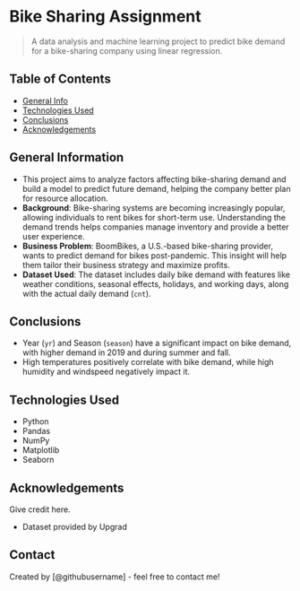 # Bike Sharing Assignment
> A data analysis and machine learning project to predict bike demand for a bike-sharing company using linear regression.


## Table of Contents
* [General Info](#general-information)
* [Technologies Used](#technologies-used)
* [Conclusions](#conclusions)
* [Acknowledgements](#acknowledgements)

<!-- You can include any other section that is pertinent to your problem -->

## General Information
- This project aims to analyze factors affecting bike-sharing demand and build a model to predict future demand, helping the company better plan for resource allocation.
- **Background**: Bike-sharing systems are becoming increasingly popular, allowing individuals to rent bikes for short-term use. Understanding the demand trends helps companies manage inventory and provide a better user experience.
- **Business Problem**: BoomBikes, a U.S.-based bike-sharing provider, wants to predict demand for bikes post-pandemic. This insight will help them tailor their business strategy and maximize profits.
- **Dataset Used**: The dataset includes daily bike demand with features like weather conditions, seasonal effects, holidays, and working days, along with the actual daily demand (`cnt`).

<!-- You don't have to answer all the questions - just the ones relevant to your project. -->

## Conclusions
- Year (`yr`) and Season (`season`) have a significant impact on bike demand, with higher demand in 2019 and during summer and fall.
- High temperatures positively correlate with bike demand, while high humidity and windspeed negatively impact it.


<!-- You don't have to answer all the questions - just the ones relevant to your project. -->


## Technologies Used
- Python
- Pandas
- NumPy
- Matplotlib
- Seaborn

<!-- As the libraries versions keep on changing, it is recommended to mention the version of library used in this project -->

## Acknowledgements
Give credit here.
- Dataset provided by Upgrad



## Contact
Created by [@githubusername] - feel free to contact me!


<!-- Optional -->
<!-- ## License -->
<!-- This project is open source and available under the [... License](). -->

<!-- You don't have to include all sections - just the one's relevant to your project -->
